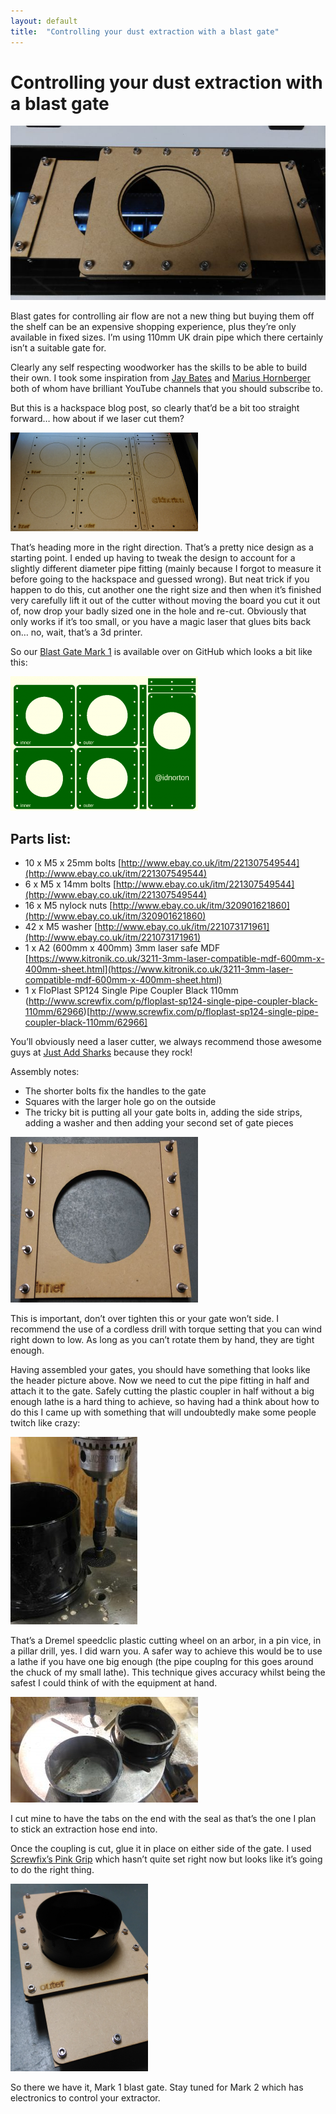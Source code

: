 ```yaml
---
layout: default
title:  "Controlling your dust extraction with a blast gate"
---
```


# Controlling your dust extraction with a blast gate

![Large shot of MDF laser cut blast gate for extraction control](/assets/2017-03-15/2017-02-01-22.01.25-672x372.jpg)

Blast gates for controlling air flow are not a new thing but buying them off the shelf can be an expensive shopping experience, plus they’re only available in fixed sizes. I’m using 110mm UK drain pipe which there certainly isn’t a suitable gate for.

Clearly any self respecting woodworker has the skills to be able to build their own. I took some inspiration from [Jay Bates](https://www.youtube.com/watch?v=1eM-6pUmEQ8") and [Marius Hornberger](https://www.youtube.com/watch?v=bHr-V1J_NOw) both of whom have brilliant YouTube channels that you should subscribe to.

But this is a hackspace blog post, so clearly that’d be a bit too straight forward… how about if we laser cut them?

![Blast gate design sitting on laser cutter bed](/assets/2017-03-15/blast-gate-on-laser-bed-300x158.png)

That’s heading more in the right direction. That’s a pretty nice design as a starting point. I ended up having to tweak the design to account for a slightly different diameter pipe fitting (mainly because I forgot to measure it before going to the hackspace and guessed wrong). But neat trick if you happen to do this, cut another one the right size and then when it’s finished very carefully lift it out of the cutter without moving the board you cut it out of, now drop your badly sized one in the hole and re-cut. Obviously that only works if it’s too small, or you have a magic laser that glues bits back on… no, wait, that’s a 3d printer.

So our [Blast Gate Mark 1](https://github.com/idnorton/hardware-designs/blob/master/blast-gate/blast-gate.scad) is available over on GitHub which looks a bit like this:

![Blast gate design OpenSCAD output](/assets/2017-03-15/blast-gate-mk1-300x215.png)

## Parts list:

* 10 x M5 x 25mm bolts [http://www.ebay.co.uk/itm/221307549544](http://www.ebay.co.uk/itm/221307549544)
* 6 x M5 x 14mm bolts [http://www.ebay.co.uk/itm/221307549544](http://www.ebay.co.uk/itm/221307549544)
* 16 x M5 nylock nuts [http://www.ebay.co.uk/itm/320901621860](http://www.ebay.co.uk/itm/320901621860)
* 42 x M5 washer [http://www.ebay.co.uk/itm/221073171961](http://www.ebay.co.uk/itm/221073171961)
* 1 x A2 (600mm x 400mm) 3mm laser safe MDF [https://www.kitronik.co.uk/3211-3mm-laser-compatible-mdf-600mm-x-400mm-sheet.html](https://www.kitronik.co.uk/3211-3mm-laser-compatible-mdf-600mm-x-400mm-sheet.html)
* 1 x FloPlast SP124 Single Pipe Coupler Black 110mm (http://www.screwfix.com/p/floplast-sp124-single-pipe-coupler-black-110mm/62966)[http://www.screwfix.com/p/floplast-sp124-single-pipe-coupler-black-110mm/62966]

You’ll obviously need a laser cutter, we always recommend those awesome guys at [Just Add Sharks](http://www.justaddsharks.co.uk/) because they rock!

Assembly notes:

* The shorter bolts fix the handles to the gate
* Squares with the larger hole go on the outside
* The tricky bit is putting all your gate bolts in, adding the side strips, adding a washer and then adding your second set of gate pieces

![Blast gate washers side on view](/assets/2017-03-15/blast-gate-washers-300x265.png)

This is important, don’t over tighten this or your gate won’t side. I recommend the use of a cordless drill with torque setting that you can wind right down to low. As long as you can’t rotate them by hand, they are tight enough.

Having assembled your gates, you should have something that looks like the header picture above. Now we need to cut the pipe fitting in half and attach it to the gate. Safely cutting the plastic coupler in half without a big enough lathe is a hard thing to achieve, so having had a think about how to do this I came up with something that will undoubtedly make some people twitch like crazy:

![Cutting the pipe coupling using the wrong tools](/assets/2017-03-15/2017-03-15-15.28.38-1-203x300.jpg)

That’s a Dremel speedclic plastic cutting wheel on an arbor, in a pin vice, in a pillar drill, yes. I did warn you. A safer way to achieve this would be to use a lathe if you have one big enough (the pipe couplng for this goes around the chuck of my small lathe). This technique gives accuracy whilst being the safest I could think of with the equipment at hand.

![Pipe coupling cut in half](/assets/2017-03-15/2017-03-15-15.37.10-300x169.jpg)

I cut mine to have the tabs on the end with the seal as that’s the one I plan to stick an extraction hose end into.

Once the coupling is cut, glue it in place on either side of the gate. I used [Screwfix’s Pink Grip](http://www.screwfix.com/p/everbuild-solvented-grab-adhesive-350ml/6048h) which hasn’t quite set right now but looks like it’s going to do the right thing.

![Finished and assembled blast gate](/assets/2017-03-15/blast-gate-mk1-1-220x300.png)

So there we have it, Mark 1 blast gate. Stay tuned for Mark 2 which has electronics to control your extractor.

